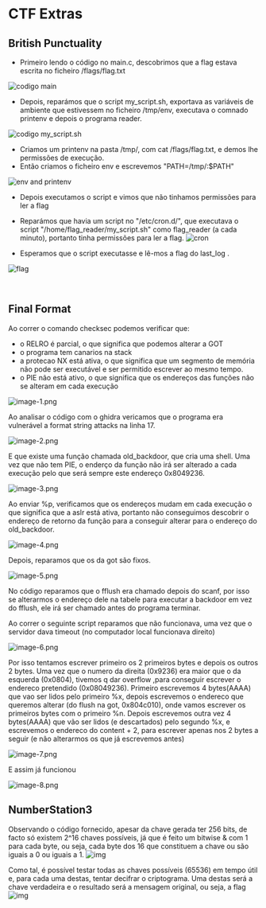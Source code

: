 # CTF Extras


## British Punctuality

- Primeiro lendo o código no main.c, descobrimos que a flag estava escrita no ficheiro /flags/flag.txt

![codigo main](/images/w5/extra_1.png) 

- Depois, reparámos que o script my_script.sh, exportava as variáveis de ambiente que estivessem no ficheiro /tmp/env, executava o comnado printenv e depois o programa reader.<br/>

![codigo my_script.sh](/images/w5/extra_2.png) 

- Criamos um printenv na pasta /tmp/, com cat /flags/flag.txt, e demos lhe permissões de execução.
- Então criamos o ficheiro env e escrevemos "PATH=/tmp/:$PATH"

![env and printenv](/images/w5/extra_3.png) 

- Depois executamos o script e vimos que não tinhamos permissões para ler a flag
- Reparámos que havia um script no "/etc/cron.d/", que executava o script "/home/flag_reader/my_script.sh" como flag_reader (a cada minuto), portanto tinha permissões para ler a flag.
![cron](/images/w5/extra_4.png) 

- Esperamos que o script executasse e lê-mos a flag do last_log .

![flag](/images/w5/extra_5.png) 

<br>




## Final Format
Ao correr o comando checksec podemos verificar que:
- o RELRO é parcial, o que significa que podemos alterar a GOT
- o programa tem canarios na stack
- a protecao NX está ativa, o que significa que um segmento de memória não pode ser executável e ser permitido escrever ao mesmo tempo.
- o PIE não está ativo, o que significa que os endereços das funções não se alteram em cada execução

![image-1.png](/images/ctf_fs/image-1.png)


Ao analisar o código com o ghidra vericamos que o programa era vulnerável a format string attacks na linha 17.

![image-2.png](/images/ctf_fs/image-2.png)

E que existe uma função chamada old_backdoor, que cria uma shell. Uma vez que não tem PIE, o enderço da função não irá ser alterado a cada execução pelo que será sempre este endereço 0x8049236.

![image-3.png](/images/ctf_fs/image-3.png)


Ao enviar %p, verificamos que os endereços mudam em cada execução o que significa que a aslr está ativa, portanto não conseguimos descobrir o endereço de retorno da função para a conseguir alterar para o endereço do old_backdoor.

![image-4.png](/images/ctf_fs/image-4.png)

Depois, reparamos que os da got são fixos.

![image-5.png](/images/ctf_fs/image-5.png)

No código reparamos que o fflush era chamado depois do scanf, por isso se alterarmos o endereço dele na tabele para executar a backdoor em vez do fflush, ele irá ser chamado antes do programa terminar.


Ao correr o seguinte script reparamos que não funcionava, uma vez que o servidor dava timeout (no computador local funcionava direito)

![image-6.png](/images/ctf_fs/image-6.png)

Por isso tentamos escrever primeiro os 2 primeiros bytes e depois os outros 2 bytes. Uma vez que o numero da direita (0x9236)  era maior que o da esquerda (0x0804), tivemos q dar overflow ,para conseguir escrever o endereco pretendido (0x08049236).
Primeiro escrevemos 4 bytes(AAAA) que vao ser lidos pelo primeiro %x, depois escrevemos o endereco que queremos alterar (do flush na got, 0x804c010), onde vamos escrever os primeiros bytes com o primeiro %n.
Depois escrevemos outra vez 4 bytes(AAAA) que vão ser lidos (e descartados) pelo segundo %x, e escrevemos o endereco do content + 2, para escrever apenas nos 2 bytes a seguir (e não alterarmos os que já escrevemos antes) 

![image-7.png](/images/ctf_fs/image-7.png)

E assim já funcionou 

![image-8.png](/images/ctf_fs/image-8.png)

## NumberStation3
Observando o código fornecido, apesar da chave gerada ter 256 bits, de facto só existem 2^16 chaves possíveis, já que é feito um bitwise & com 1 para cada byte, ou seja, cada byte dos 16 que constituem a chave ou são iguais a 0 ou iguais a 1. 
![img](images/extras/numberstation3_b.png)

Como tal, é possível testar todas as chaves possíveis (65536) em tempo útil e, para cada uma destas, tentar decifrar o criptograma. Uma destas será a chave verdadeira e o resultado será a mensagem original, ou seja, a flag
![img](images/extras/numberstation3_a.png)








